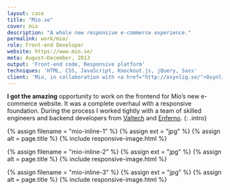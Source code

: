 ```yaml
---
layout: case
title: "Mio.se"
cover: mio
description: "A whole new responsive e-commerce experience."
permalink: work/mio/
role: Front-end Developer
website: https://www.mio.se/
meta: August–December, 2013
output: 'Front-end code, Responsive platform'
techniques: 'HTML, CSS, JavaScript, Knockout.js, jQuery, Sass'
client: 'Mio, in collaboration with <a href="http://osynlig.se/">Osynlig</a>, <a href="http://www.valtech.com/">Valtech</a> and <a href="http://www.enferno.se/">Enferno</a>.'
---
```


**I got the amazing** opportunity to work on the frontend for Mio’s new e-commerce website. It was a complete overhaul with a responsive foundation. During the process I worked tightly with a team of skilled engineers and backend developers from [Valtech] and [Enferno].
{: .intro}

{% assign filename =  "mio-inline-1" %}
{% assign ext = "jpg" %}
{% assign alt = page.title %}
{% include responsive-image.html %}

{% assign filename =  "mio-inline-2" %}
{% assign ext = "jpg" %}
{% assign alt = page.title %}
{% include responsive-image.html %}

{% assign filename =  "mio-inline-3" %}
{% assign ext = "jpg" %}
{% assign alt = page.title %}
{% include responsive-image.html %}

[Valtech]: http://www.valtech.com/
[Enferno]: http://www.enferno.se/
